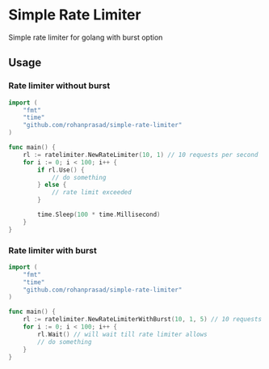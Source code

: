 # Simple Rate Limiter
Simple rate limiter for golang with burst option

## Usage
### Rate limiter without burst
```go
import (
	"fmt"
	"time"
	"github.com/rohanprasad/simple-rate-limiter"
)

func main() {
	rl := ratelimiter.NewRateLimiter(10, 1) // 10 requests per second
	for i := 0; i < 100; i++ {
		if rl.Use() {
			// do something
		} else {
			// rate limit exceeded
		}

		time.Sleep(100 * time.Millisecond)
	}
}
```

### Rate limiter with burst
```go
import (
	"fmt"
	"time"
	"github.com/rohanprasad/simple-rate-limiter"
)

func main() {
	rl := ratelimiter.NewRateLimiterWithBurst(10, 1, 5) // 10 requests per second with burst of 5
	for i := 0; i < 100; i++ {
		rl.Wait() // will wait till rate limiter allows
		// do something
	}
}
```
